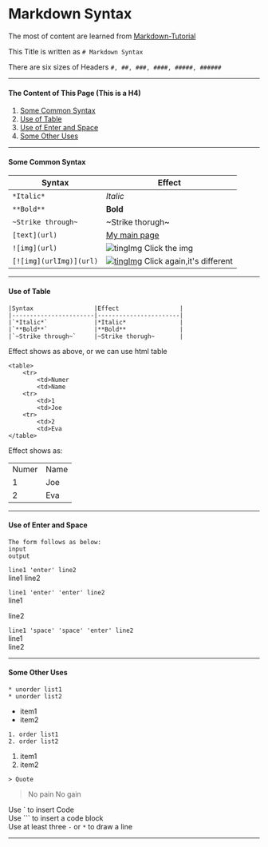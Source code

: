 # Markdown Syntax

The most of content are learned from [Markdown-Tutorial](https://github.com/luong-komorebi/Markdown-Tutorial)

This Title is written as `# Markdown Syntax`

There are six sizes of Headers `#, ##, ###, ####, #####, ######` 

----------------------------------------------------------------------------------------------------------------
#### The Content of This Page (This is a H4)
1. [Some Common Syntax](#somecommonsytax)
2. [Use of Table](#useoftable)
3. [Use of Enter and Space](#useofenterandspace)
4. [Some Other Uses](#someotheruses)

<div id = 'somecommonsytax'/>

-----------------------------------------------------------------------------------------------------------------
#### Some Common Syntax
|Syntax                 |Effect                 |
|-----------------------|-----------------------|
|`*Italic*`             |*Italic*               |
|`**Bold**`             |**Bold**               |
|`~Strike through~`     |~Strike thorugh~       |
|`[text](url)`          |[My main page](https://github.com/Tenphun0503)|
|`![img](url)`          |![tingImg](https://github.com/Tenphun0503/ToolsNotes/blob/main/Markdown/tinyImg.png) Click the img|
|`[![img](urlImg)](url)`|[![tingImg](https://github.com/Tenphun0503/ToolsNotes/blob/main/Markdown/tinyImg.png)](https://github.com/Tenphun0503) Click again,it's different|

<div id = 'useoftable'/>

-----------------------------------------------------------------------------------------------------------------

#### Use of Table
```
|Syntax                 |Effect                 |
|-----------------------|-----------------------|
|`*Italic*`             |*Italic*               |
|`**Bold**`             |**Bold**               |
|`~Strike through~`     |~Strike thorugh~       | 
```

Effect shows as above, or we can use html table
```
<table>
    <tr>
        <td>Numer
        <td>Name
    <tr>
        <td>1
        <td>Joe
    <tr>
        <td>2
        <td>Eva
</table>
```
Effect shows as:  
<table>
    <tr>
        <td>Numer
        <td>Name
    <tr>
        <td>1
        <td>Joe
    <tr>
        <td>2
        <td>Eva
</table>

<div id = 'useofenterandspace'/>

-----------------------------------------------------------------------------------------------------------------
#### Use of Enter and Space
```
The form follows as below:  
input 
output
```

`line1 'enter' line2`  
line1
line2

`line1 'enter' 'enter' line2`  
line1

line2

`line1 'space' 'space' 'enter' line2`  
line1  
line2

<div id = 'someotheruses'/>

------------------------------------------------------------------------------------------------------------------
#### Some Other Uses  
```
* unorder list1
* unorder list2
```  
* item1
* item2

```
1. order list1
2. order list2
```  
1. item1
2. item2

`> Quote`
> No pain No gain

Use  \` to insert Code  
Use \`\`\` to insert a code block  
Use at least three `-` or `*` to draw a line

--------------------------------------------------------------------------------------------------------------------
